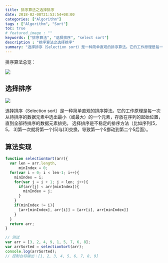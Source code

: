 ```yaml
---
title: 排序算法之选择排序
date: 2018-02-08T21:53:54+08:00
categories: ["Algorithm"]
tags : ["Algorithm", "Sort"]
toc: true
# featured_image : ""
keywords: ["排序算法", "选择排序", "select sort"]
description : "排序算法之选择排序"
summary: "选择排序（Selection sort）是一种简单直观的排序算法。它的工作原理是每一次从待排序的数据元素中选出最小（或最大）的一个元素，存放在序列的起始位置，直到全部待排序的数据元素排完。 选择排序是不稳定的排序方法（比如序列[5， 5， 3]第一次就将第一个[5]与[3]交换，导致第一个5挪动到第二个5后面）。"
---
```





排序算法总览：

![](https://img-1256541035.cos.ap-shanghai.myqcloud.com/imgs/sort-sort.png)


## 选择排序

![](https://img-1256541035.cos.ap-shanghai.myqcloud.com/imgs/selectSort.png)


选择排序（Selection sort）是一种简单直观的排序算法。它的工作原理是每一次从待排序的数据元素中选出最小（或最大）的一个元素，存放在序列的起始位置，直到全部待排序的数据元素排完。 选择排序是不稳定的排序方法（比如序列[5， 5， 3]第一次就将第一个[5]与[3]交换，导致第一个5挪动到第二个5后面）。


## 算法实现

```javascript
function selectionSort(arr){
  var len = arr.length,
      minIndex = 0;
  for(var i = 0; i < len-1; i++){
    minIndex = i;
    for(var j = i + 1; j < len; j++){
      if(arr[j] < arr[minIndex]){
        minIndex = j;
      }
    }
    if(minIndex != i){
      [arr[minIndex], arr[i]] = [arr[i], arr[minIndex]]
    }
  }
  return arr;
}

// 测试
var arr = [3, 2, 4, 9, 1, 5, 7, 6, 8];
var arrSorted = selectionSort(arr);
console.log(arrSorted);
// 控制台将输出：[1, 2, 3, 4, 5, 6, 7, 8, 9]
```